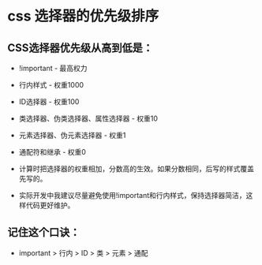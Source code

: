 # css 选择器的优先级排序

## CSS选择器优先级从高到低是：

- !important - 最高权力

- 行内样式 - 权重1000

- ID选择器 - 权重100

- 类选择器、伪类选择器、属性选择器 - 权重10

- 元素选择器、伪元素选择器 - 权重1

- 通配符和继承 - 权重0

- 计算时把选择器的权重相加，分数高的生效。如果分数相同，后写的样式覆盖先写的。

- 实际开发中我建议尽量避免使用!important和行内样式，保持选择器简洁，这样代码更好维护。

## 记住这个口诀：

- important > 行内 > ID > 类 > 元素 > 通配
